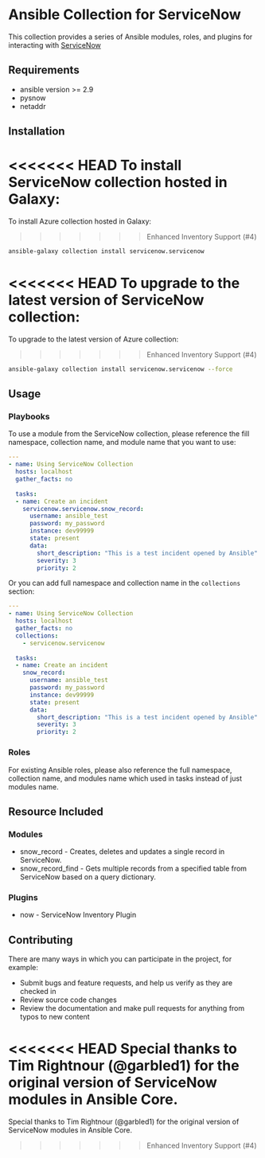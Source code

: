 # Ansible Collection for ServiceNow
This collection provides a series of Ansible modules, roles, and plugins for interacting with [ServiceNow](https://servicenow.com)

## Requirements
 - ansible version >= 2.9
 - pysnow
 - netaddr

## Installation

<<<<<<< HEAD
To install ServiceNow collection hosted in Galaxy:
=======
To install Azure collection hosted in Galaxy:
>>>>>>> Enhanced Inventory Support (#4)

```bash
ansible-galaxy collection install servicenow.servicenow
```

<<<<<<< HEAD
To upgrade to the latest version of ServiceNow collection:
=======
To upgrade to the latest version of Azure collection:
>>>>>>> Enhanced Inventory Support (#4)

```bash
ansible-galaxy collection install servicenow.servicenow --force
```
## Usage

### Playbooks

To use a module from the ServiceNow collection, please reference the fill namespace, collection name, and module name that you want to use:

```yaml
---
- name: Using ServiceNow Collection
  hosts: localhost
  gather_facts: no
  
  tasks:
  - name: Create an incident
    servicenow.servicenow.snow_record:
      username: ansible_test
      password: my_password
      instance: dev99999
      state: present
      data:
        short_description: "This is a test incident opened by Ansible"
        severity: 3
        priority: 2
```

Or you can add full namespace and collection name in the `collections` section:

```yaml
---
- name: Using ServiceNow Collection
  hosts: localhost
  gather_facts: no
  collections:
    - servicenow.servicenow
  
  tasks:
  - name: Create an incident
    snow_record:
      username: ansible_test
      password: my_password
      instance: dev99999
      state: present
      data:
        short_description: "This is a test incident opened by Ansible"
        severity: 3
        priority: 2
```

### Roles

For existing Ansible roles, please also reference the full namespace, collection name, and modules name which used in tasks instead of just modules name.

## Resource Included

### Modules
- snow_record - Creates, deletes and updates a single record in ServiceNow.
- snow_record_find - Gets multiple records from a specified table from ServiceNow based on a query dictionary.

### Plugins
-  now - ServiceNow Inventory Plugin

## Contributing

There are many ways in which you can participate in the project, for example:

- Submit bugs and feature requests, and help us verify as they are checked in
- Review source code changes
- Review the documentation and make pull requests for anything from typos to new content

<<<<<<< HEAD
Special thanks to Tim Rightnour (@garbled1) for the original version of ServiceNow modules in Ansible Core.
=======
Special thanks to Tim Rightnour (@garbled1) for the original version of ServiceNow modules in Ansible Core.
>>>>>>> Enhanced Inventory Support (#4)
